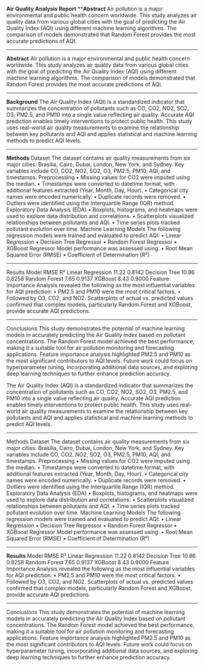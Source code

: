 ****Air Quality Analysis Report****
****Abstract**
Air pollution is a major environmental and public health concern worldwide. This study analyzes air quality data from various global cities with the goal of predicting the Air Quality Index (AQI) using different machine learning algorithms. The comparison of models demonstrated that Random Forest provides the most accurate predictions of AQI.
________________________________________

**Abstract**
Air pollution is a major environmental and public health concern worldwide. This study analyzes air quality data from various global cities with the goal of predicting the Air Quality Index (AQI) using different machine learning algorithms. The comparison of models demonstrated that Random Forest provides the most accurate predictions of AQI.
________________________________________
**Background**
The Air Quality Index (AQI) is a standardized indicator that summarizes the concentration of pollutants such as CO, CO2, NO2, SO2, O3, PM2.5, and PM10 into a single value reflecting air quality. Accurate AQI prediction enables timely interventions to protect public health. This study uses real-world air quality measurements to examine the relationship between key pollutants and AQI and applies statistical and machine learning methods to predict AQI levels.
________________________________________
**Methods**
Dataset
The dataset contains air quality measurements from six major cities: Brasilia, Cairo, Dubai, London, New York, and Sydney. Key variables include CO, CO2, NO2, SO2, O3, PM2.5, PM10, AQI, and timestamps.
Preprocessing
•	Missing values for CO2 were imputed using the median.
•	Timestamps were converted to datetime format, with additional features extracted (Year, Month, Day, Hour).
•	Categorical city names were encoded numerically.
•	Duplicate records were removed.
•	Outliers were identified using the Interquartile Range (IQR) method.
Exploratory Data Analysis (EDA)
•	Boxplots, histograms, and heatmaps were used to explore data distribution and correlations.
•	Scatterplots visualized relationships between pollutants and AQI.
•	Time series plots tracked pollutant evolution over time.
Machine Learning Models
The following regression models were trained and evaluated to predict AQI:
•	Linear Regression
•	Decision Tree Regressor
•	Random Forest Regressor
•	XGBoost Regressor
Model performance was assessed using:
•	Root Mean Squared Error (RMSE)
•	Coefficient of Determination (R²)
________________________________________
Results
Model	RMSE	R²
Linear Regression	11.22	0.8142
Decision Tree	10.86	0.8258
Random Forest	7.65	0.9137
XGBoost	8.43	0.9000
Feature Importance Analysis revealed the following as the most influential variables for AQI prediction:
•	PM2.5 and PM10 were the most critical factors.
•	Followed by O3, CO2, and NO2.
Scatterplots of actual vs. predicted values confirmed that complex models, particularly Random Forest and XGBoost, provide accurate AQI predictions.
________________________________________
Conclusions
This study demonstrates the potential of machine learning models in accurately predicting the Air Quality Index based on pollutant concentrations. The Random Forest model achieved the best performance, making it a suitable tool for air pollution monitoring and forecasting applications. Feature importance analysis highlighted PM2.5 and PM10 as the most significant contributors to AQI levels. Future work could focus on hyperparameter tuning, incorporating additional data sources, and exploring deep learning techniques to further enhance prediction accuracy.

The Air Quality Index (AQI) is a standardized indicator that summarizes the concentration of pollutants such as CO, CO2, NO2, SO2, O3, PM2.5, and PM10 into a single value reflecting air quality. Accurate AQI prediction enables timely interventions to protect public health. This study uses real-world air quality measurements to examine the relationship between key pollutants and AQI and applies statistical and machine learning methods to predict AQI levels.
________________________________________
Methods
Dataset
The dataset contains air quality measurements from six major cities: Brasilia, Cairo, Dubai, London, New York, and Sydney. Key variables include CO, CO2, NO2, SO2, O3, PM2.5, PM10, AQI, and timestamps.
Preprocessing
•	Missing values for CO2 were imputed using the median.
•	Timestamps were converted to datetime format, with additional features extracted (Year, Month, Day, Hour).
•	Categorical city names were encoded numerically.
•	Duplicate records were removed.
•	Outliers were identified using the Interquartile Range (IQR) method.
Exploratory Data Analysis (EDA)
•	Boxplots, histograms, and heatmaps were used to explore data distribution and correlations.
•	Scatterplots visualized relationships between pollutants and AQI.
•	Time series plots tracked pollutant evolution over time.
Machine Learning Models
The following regression models were trained and evaluated to predict AQI:
•	Linear Regression
•	Decision Tree Regressor
•	Random Forest Regressor
•	XGBoost Regressor
Model performance was assessed using:
•	Root Mean Squared Error (RMSE)
•	Coefficient of Determination (R²)
________________________________________
**Results**
Model	RMSE	R²
Linear Regression	11.22	0.8142
Decision Tree	10.86	0.8258
Random Forest	7.65	0.9137
XGBoost	8.43	0.9000
Feature Importance Analysis revealed the following as the most influential variables for AQI prediction:
•	PM2.5 and PM10 were the most critical factors.
•	Followed by O3, CO2, and NO2.
Scatterplots of actual vs. predicted values confirmed that complex models, particularly Random Forest and XGBoost, provide accurate AQI predictions.
________________________________________
Conclusions
This study demonstrates the potential of machine learning models in accurately predicting the Air Quality Index based on pollutant concentrations. The Random Forest model achieved the best performance, making it a suitable tool for air pollution monitoring and forecasting applications. Feature importance analysis highlighted PM2.5 and PM10 as the most significant contributors to AQI levels. Future work could focus on hyperparameter tuning, incorporating additional data sources, and exploring deep learning techniques to further enhance prediction accuracy.

